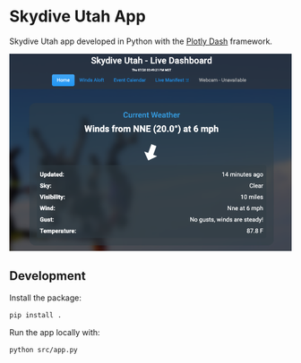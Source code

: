 # Skydive Utah App

Skydive Utah app developed in Python with the [Plotly Dash](https://dash.plotly.com/) framework.

![](docs/docs_img.png)

## Development

Install the package:

```bash
pip install .
```

Run the app locally with:

```bash
python src/app.py
```